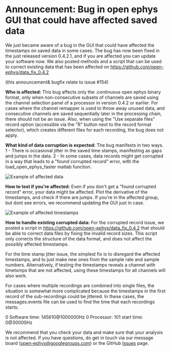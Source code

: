 
# Announcement: Bug in open ephys GUI that could have affected saved data

We just became aware of a bug in the GUI that could have affected the timestamps on saved data in some cases. The bug has now been fixed in the just released version 0.4.2.1, and if you are affected you can update your software now. We also posted methods and a script that can be used to correct existing data that has been affected on https://github.com/open-ephys/data_fix_0.4.2

(this announcement& bugfix relate to issue #154)

__Who is affected:__
This bug affects only the .continuous open ephys binary format, only when non-consecutive subsets of channels are saved using the channel selection panel of a processor in version 0.4.2 or earlier. For cases where the channel remapper is used to throw away unused data, and consecutive channels are saved sequentially later in the processing chain, there should not be an issue. Also, when using the "Use separate files" record option (accessible via the "R" button next to the record format selector), which creates different files for each recording, the bug does not apply.

__What kind of data corruption is expected:__
The bug manifests in two ways. 1 - There is occasional jitter in the saved time stamps, manifesting as gaps and jumps in the data. 2 - In some cases, data records might get corrupted in a way that leads to a "found corrupted record" error, with the load_open_ephys_faster matlab function.

![Example of affected data](https://raw.githubusercontent.com/open-ephys/data_fix_0.4.2/master/example_issue_data.png)

__How to test if you're affected:__
Even if you don't get a "found corrupted record" error, your data might be affected. Plot the derivative of the timestamps, and check if there are jumps. If you're in the affected group, but dont see errors, we recommend updating the GUI just in case.

![Example of affected timestamps](https://raw.githubusercontent.com/open-ephys/data_fix_0.4.2/master/example_issue_timestamps.png)

__How to handle existing corrupted data:__
For the corrupted record issue, we posted a script in https://github.com/open-ephys/data_fix_0.4.2 that should be able to correct data files by fixing the invalid record sizes. This script only corrects the structure of the data format, and does not affect the possibly affected timestamps.

For the time stamp jitter issue, the simplest fix is to disregard the affected timestamps, and to just make new ones from the sample rate and sample numbers. Alternatively, if testing the timestamps reveals a channel with timetsmps that are not affected, using these timestamps for all channels will also work. 

For cases where multiple recordings are combined into single files, the situation is somewhat more complicated because the timestamps in the first record of the sub-recordings could be jittered. In these cases, the messages.events file can be used to find the time that each recordings starts:

0 Software time: 145610@1000000Hz
0 Processor: 101 start time: 0@30000Hz

We recommend that you check your data and make sure that your analysis is not affected. If you have questions, do get in touch via our message board (open-ephys@googlegroups.com) or the GitHub [Issues](https://github.com/open-ephys/plugin-GUI/issues) page.










